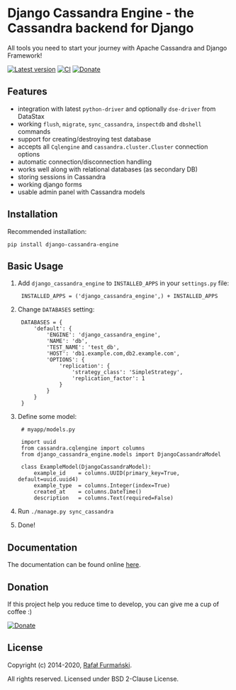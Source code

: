 
# Django Cassandra Engine - the Cassandra backend for Django #

All tools you need to start your journey with Apache Cassandra and Django Framework!

[![Latest version](https://img.shields.io/pypi/v/django-cassandra-engine.svg "Latest version")](https://pypi.python.org/pypi/django-cassandra-engine/)
[![CI](https://api.travis-ci.org/r4fek/django-cassandra-engine.svg?branch=master "CI")](https://travis-ci.org/r4fek/django-cassandra-engine)
[![Donate](https://img.shields.io/badge/Donate-PayPal-green.svg)](https://www.paypal.me/rrafek/5)

## Features ##

* integration with latest `python-driver` and optionally `dse-driver` from DataStax
* working `flush`, `migrate`, `sync_cassandra`, `inspectdb` and
  `dbshell` commands
* support for creating/destroying test database
* accepts all `Cqlengine` and `cassandra.cluster.Cluster` connection options
* automatic connection/disconnection handling
* works well along with relational databases (as secondary DB)
* storing sessions in Cassandra
* working django forms
* usable admin panel with Cassandra models

## Installation ##

Recommended installation:

    pip install django-cassandra-engine

## Basic Usage ##

1. Add `django_cassandra_engine` to `INSTALLED_APPS` in your `settings.py` file:

        INSTALLED_APPS = ('django_cassandra_engine',) + INSTALLED_APPS

2. Change `DATABASES` setting:

        DATABASES = {
            'default': {
                'ENGINE': 'django_cassandra_engine',
                'NAME': 'db',
                'TEST_NAME': 'test_db',
                'HOST': 'db1.example.com,db2.example.com',
                'OPTIONS': {
                    'replication': {
                        'strategy_class': 'SimpleStrategy',
                        'replication_factor': 1
                    }
                }
            }
        }

3. Define some model:

        # myapp/models.py

        import uuid
        from cassandra.cqlengine import columns
        from django_cassandra_engine.models import DjangoCassandraModel

        class ExampleModel(DjangoCassandraModel):
            example_id    = columns.UUID(primary_key=True, default=uuid.uuid4)
            example_type  = columns.Integer(index=True)
            created_at    = columns.DateTime()
            description   = columns.Text(required=False)

4. Run `./manage.py sync_cassandra`
5. Done!

## Documentation ##

The documentation can be found online [here](http://r4fek.github.io/django-cassandra-engine/).

## Donation
If this project help you reduce time to develop, you can give me a cup of coffee :)

[![Donate](https://img.shields.io/badge/Donate-PayPal-green.svg)](https://www.paypal.me/rrafek/5)

## License ##
Copyright (c) 2014-2020, [Rafał Furmański](https://linkedin.com/in/furmanski).

All rights reserved. Licensed under BSD 2-Clause License.
